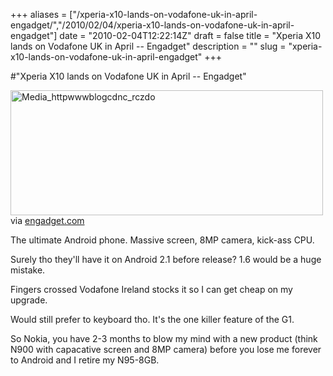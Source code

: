 +++
aliases = ["/xperia-x10-lands-on-vodafone-uk-in-april-engadget/","/2010/02/04/xperia-x10-lands-on-vodafone-uk-in-april-engadget"]
date = "2010-02-04T12:22:14Z"
draft = false
title = "Xperia X10 lands on Vodafone UK in April -- Engadget"
description = ""
slug = "xperia-x10-lands-on-vodafone-uk-in-april-engadget"
+++

#"Xperia X10 lands on Vodafone UK in April -- Engadget"


 <div class="posterous_bookmarklet_entry">
 <div class='p_embed p_image_embed'>
<a href="http://getfile9.posterous.com/getfile/files.posterous.com/conoroneill/qrkhBfBuABfFEnBeiswDiEnuafdxwwlzIcsrFkwHftjgzmsIzGagyerwlxdq/media_httpwwwblogcdnc_rczdo.jpg.scaled1000.jpg"><img alt="Media_httpwwwblogcdnc_rczdo" height="200" src="http://getfile8.posterous.com/getfile/files.posterous.com/conoroneill/qrkhBfBuABfFEnBeiswDiEnuafdxwwlzIcsrFkwHftjgzmsIzGagyerwlxdq/media_httpwwwblogcdnc_rczdo.jpg.scaled500.jpg" width="500" /></a>
</div>


<div class="posterous_quote_citation">via <a href="http://www.engadget.com/2010/02/04/xperia-x10-lands-on-vodafone-uk-in-april/">engadget.com</a></div>
 <p>The ultimate Android phone. Massive screen, 8MP camera, kick-ass CPU. 
</p><p>Surely tho they'll have it on Android 2.1 before release? 1.6 would be a huge mistake. 
</p><p>Fingers crossed Vodafone Ireland stocks it so I can get cheap on my upgrade.
</p><p>Would still prefer to keyboard tho. It's the one killer feature of the G1.
</p><p>So Nokia, you have 2-3 months to blow my mind with a new product (think N900 with capacative screen and 8MP camera) before you lose me forever to Android and I retire my N95-8GB.</p></div>
 